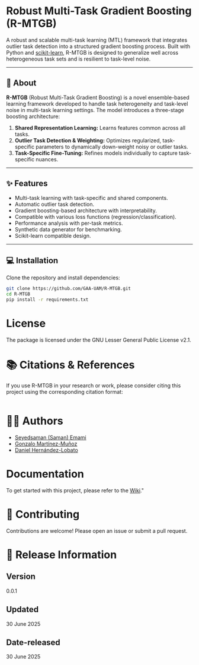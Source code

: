 #  Robust Multi-Task Gradient Boosting (R-MTGB)

A robust and scalable multi-task learning (MTL) framework that integrates outlier task detection into a structured gradient boosting process. Built with Python and [scikit-learn](https://scikit-learn.org/), R-MTGB is designed to generalize well across heterogeneous task sets and is resilient to task-level noise.

---

## 📘 About

**R-MTGB** (Robust Multi-Task Gradient Boosting) is a novel ensemble-based learning framework developed to handle task heterogeneity and task-level noise in multi-task learning settings. The model introduces a three-stage boosting architecture:

1. **Shared Representation Learning:** Learns features common across all tasks.
2. **Outlier Task Detection & Weighting:** Optimizes regularized, task-specific parameters to dynamically down-weight noisy or outlier tasks.
3. **Task-Specific Fine-Tuning:** Refines models individually to capture task-specific nuances.

---

## ✨ Features

- Multi-task learning with task-specific and shared components.
- Automatic outlier task detection.
- Gradient boosting-based architecture with interpretability.
- Compatible with various loss functions (regression/classification).
- Performance analysis with per-task metrics.
- Synthetic data generator for benchmarking.
- Scikit-learn compatible design.

---

## 💻 Installation

Clone the repository and install dependencies:

```bash
git clone https://github.com/GAA-UAM/R-MTGB.git
cd R-MTGB
pip install -r requirements.txt
```
# License
The package is licensed under the GNU Lesser General Public License v2.1.

# 📚 Citations & References
If you use R-MTGB in your research or work, please consider citing this project using the corresponding citation format:
```yml

```

# 👨‍💻 Authors
- [Seyedsaman (Saman) Emami](https://github.com/samanemami/)
- [Gonzalo Martínez-Muñoz](https://github.com/gmarmu)
- [Daniel Hernández-Lobato](https://github.com/danielhernandezlobato)

# Documentation 
To get started with this project, please refer to the [Wiki](https://github.com/GAA-UAM/R-MTGB/wiki)."

# 🤝 Contributing
Contributions are welcome! Please open an issue or submit a pull request.

# 💾 Release Information

## Version
0.0.1

## Updated
30 June 2025

## Date-released
30 June 2025
